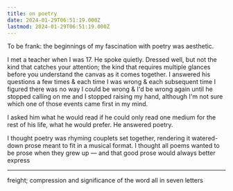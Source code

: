 ```yaml
---
title: on poetry
date: 2024-01-29T06:51:19.000Z
lastmod: 2024-01-29T06:51:19.000Z
---
```

To be frank: the beginnings of my fascination with poetry was aesthetic.

I met a teacher when I was 17. He spoke quietly. Dressed well, but not the kind that catches your attention; the kind that requires multiple glances before you understand the canvas as it comes together. I answered his questions a few times & each time I was wrong & each subsequent time I figured there was no way I could be wrong & I'd be wrong again until he stopped calling on me and I stopped raising my hand, although I'm not sure which one of those events came first in my mind.

I asked him what he would read if he could only read one medium for the rest of his life, what he would prefer. He answered poetry.

I thought poetry was rhyming couplets set together, rendering it watered-down prose meant to fit in a musical format. I thought all poems wanted to be prose when they grew up — and that good prose would always better express

***

freight; compression and significance of the word all in seven letters
